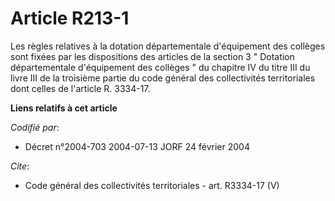 # Article R213-1

Les règles relatives à la dotation départementale d'équipement des collèges sont fixées par les dispositions des articles de
la section 3 " Dotation départementale d'équipement des collèges " du chapitre IV du titre III du livre III de la troisième
partie du code général des collectivités territoriales dont celles de l'article R. 3334-17.

**Liens relatifs à cet article**

_Codifié par_:

  - Décret n°2004-703 2004-07-13 JORF 24 février 2004

_Cite_:

  - Code général des collectivités territoriales - art. R3334-17 (V)
